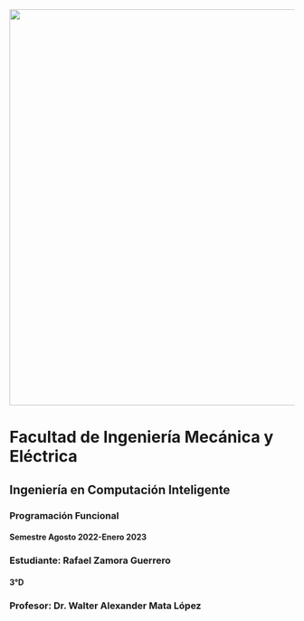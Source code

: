 <img src="https://portal.ucol.mx/content/micrositios/188/image/Escudo2021/Dos_lineas_Izq/UdeC_2L%20izq_Negro.png" width="700">


# Facultad de Ingeniería Mecánica y Eléctrica
## Ingeniería en Computación Inteligente
### Programación Funcional
#### Semestre Agosto 2022-Enero 2023
### Estudiante: Rafael Zamora Guerrero 
#### 3°D
### Profesor: Dr. Walter Alexander Mata López
